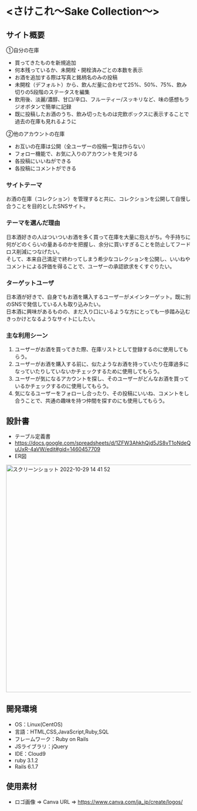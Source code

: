 # <さけこれ〜Sake Collection〜>

## サイト概要

①自分の在庫
- 買ってきたものを新規追加
- 何本残っているか、未開栓・開栓済みごとの本数を表示
- お酒を追加する際は写真と銘柄名のみの投稿
- 未開栓（デフォルト）から、飲んだ量に合わせて25%、50%、75%、飲み切りの5段階のステータスを編集
- 飲用後、淡麗/濃醇、甘口/辛口、フルーティー/スッキリなど、味の感想もラジオボタンで簡単に記録
- 既に投稿したお酒のうち、飲み切ったものは完飲ボックスに表示することで過去の在庫も見れるように

②他のアカウントの在庫
- お互いの在庫は公開（全ユーザーの投稿一覧は作らない）
- フォロー機能で、お気に入りのアカウントを見つける
- 各投稿にいいねができる
- 各投稿にコメントができる

### サイトテーマ
お酒の在庫（コレクション）を管理すると共に、コレクションを公開して自慢し合うことを目的としたSNSサイト。

### テーマを選んだ理由
日本酒好きの人はついついお酒を多く買って在庫を大量に抱えがち。今手持ちに何がどのくらいの量あるのかを把握し、余分に買いすぎることを防止してフードロス削減につなげたい。<br>
そして、本来自己満足で終わってしまう希少なコレクションを公開し、いいねやコメントによる評価を得ることで、ユーザーの承認欲求をくすぐりたい。

### ターゲットユーザ
日本酒が好きで、自身でもお酒を購入するユーザーがメインターゲット。既に別のSNSで発信している人も取り込みたい。<br>
日本酒に興味があるものの、まだ入り口にいるような方にとっても一歩踏み込むきっかけとなるようなサイトにしたい。

### 主な利用シーン
1. ユーザーがお酒を買ってきた際、在庫リストとして登録するのに使用してもらう。
2. ユーザーがお酒を購入する前に、似たようなお酒を持っていたり在庫過多になっていたりしていないかチェックするために使用してもらう。
3. ユーザーが気になるアカウントを探し、そのユーザーがどんなお酒を買っているかチェックするのに使用してもらう。
4. 気になるユーザーをフォローし合ったり、その投稿にいいね、コメントをし合うことで、共通の趣味を持つ仲間を探すのにも使用してもらう。

## 設計書
- テーブル定義書
- https://docs.google.com/spreadsheets/d/1ZFW3AhkhQjd5JS8vT1oNdeQuUxR-4aVW/edit#gid=1460457709
- ER図
<img width="620" alt="スクリーンショット 2022-10-29 14 41 52" src="https://user-images.githubusercontent.com/109211405/198816057-cf03bf43-2b7c-4e84-95e8-dee704c03a14.png">


## 開発環境
- OS：Linux(CentOS)
- 言語：HTML,CSS,JavaScript,Ruby,SQL
- フレームワーク：Ruby on Rails
- JSライブラリ：jQuery
- IDE：Cloud9
- ruby 3.1.2
- Rails 6.1.7

## 使用素材
- ロゴ画像 => Canva
URL => https://www.canva.com/ja_jp/create/logos/